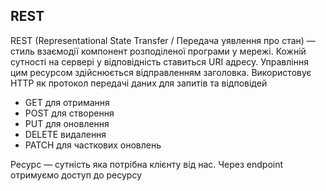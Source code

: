 ## REST

REST (Representational State Transfer / Передача уявлення про стан) — стиль взаємодії компонент розподіленої програми у мережі. Кожній сутності на сервері у відповідність ставиться URI адресу. Управління цим ресурсом здійснюється відправленням заголовка. Використовує HTTP як протокол передачі даних для запитів та відповідей

-   GET для отримання
-   POST для створення
-   PUT для оновлення
-   DELETE видалення
-   PATCH для часткових оновлень

Ресурс — сутність яка потрібна клієнту від нас. Через endpoint отримуємо доступ до ресурсу
